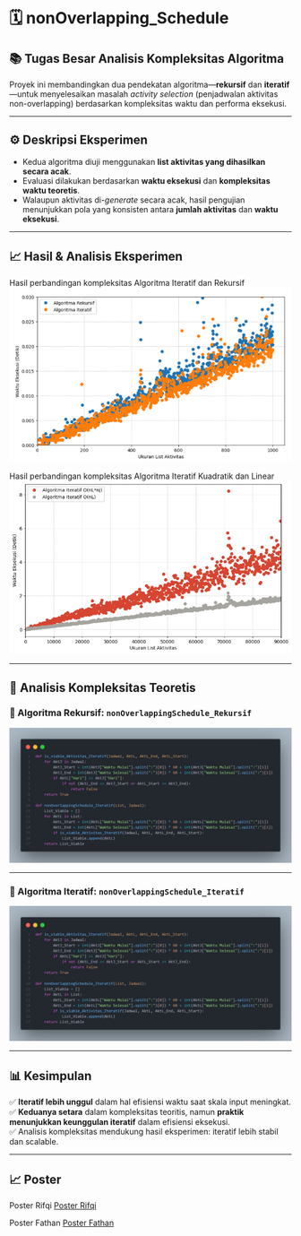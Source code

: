 # 🗓️ nonOverlapping\_Schedule

## 📚 Tugas Besar Analisis Kompleksitas Algoritma

Proyek ini membandingkan dua pendekatan algoritma—**rekursif** dan **iteratif**—untuk menyelesaikan masalah *activity selection* (penjadwalan aktivitas non-overlapping) berdasarkan kompleksitas waktu dan performa eksekusi.

---

## ⚙️ Deskripsi Eksperimen

* Kedua algoritma diuji menggunakan **list aktivitas yang dihasilkan secara acak**.
* Evaluasi dilakukan berdasarkan **waktu eksekusi** dan **kompleksitas waktu teoretis**.
* Walaupun aktivitas di-*generate* secara acak, hasil pengujian menunjukkan pola yang konsisten antara **jumlah aktivitas** dan **waktu eksekusi**.

---

## 📈 Hasil & Analisis Eksperimen

Hasil perbandingan kompleksitas Algoritma Iteratif dan Rekursif
![Perbandingan Kompleksitas](Snippet_Figure-Kompleksitas/Rekursif_vs_Iteratif.png)

Hasil perbandingan kompleksitas Algoritma Iteratif Kuadratik dan Linear
![Perbandingan Iteratif Kuadratik dan Linear](Snippet_Figure-Kompleksitas/Iteratif_Kuadratik-Linear.png)

---

## 🧠 Analisis Kompleksitas Teoretis

### 🔁 Algoritma Rekursif: `nonOverlappingSchedule_Rekursif`

![Algoritma Rekursif](Snippet_Algoritma/snippet_Algoritma_Iteratif.png)

---

### 🔄 Algoritma Iteratif: `nonOverlappingSchedule_Iteratif`

![Algoritma Iteratif](Snippet_Algoritma/snippet_Algoritma_Iteratif.png)

---

## 📊 Kesimpulan

✅ **Iteratif lebih unggul** dalam hal efisiensi waktu saat skala input meningkat.\
✅ **Keduanya setara** dalam kompleksitas teoritis, namun **praktik menunjukkan keunggulan iteratif** dalam efisiensi eksekusi.\
✅ Analisis kompleksitas mendukung hasil eksperimen: iteratif lebih stabil dan scalable.

---

## 📈 Poster

Poster Rifqi
[Poster Rifqi](Poster/Poster_Rifqi.pdf)

Poster Fathan
[Poster Fathan](Poster/Poster_Fathan.pdf)
